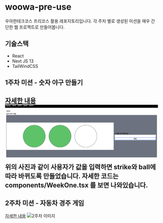 # woowa-pre-use
우아한테크코스 프리코스 활용 레포지토리입니다. 각 주차 별로 생성된 미션을 매우 간단한 웹 프로젝트로 만들어봅니다.

## 기술스택
- React
- Next JS 13
- TailWindCSS

## 1주차 미션 - 숫자 야구 만들기
[자세한 내용](https://github.com/leeyulgok/javascript-baseball-6)
![1주차 이미지](public/1주차.png)
위의 사진과 같이 사용자가 값을 입력하면 strike와 ball에 따라 바뀌도록 만들었습니다.
자세한 코드는 components/WeekOne.tsx 를 보면 나와있습니다.
---
## 2주차 미션 - 자동차 경주 게임
[자세한 내용](https://github.com/leeyulgok/javascript-racingcar-6)
![2주차 이미지](2주차_사진.png)

